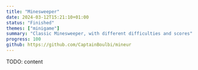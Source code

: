 ```yaml
---
title: "Minesweeper"
date: 2024-03-12T15:21:10+01:00
status: "Finished"
themes: ["minigame"]
summary: "Classic Minesweeper, with different difficulties and scores"
progress: 100
github: https://github.com/CaptainBoulbi/mineur
---
```


TODO: content
